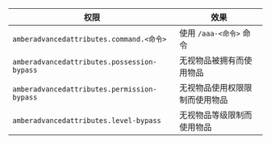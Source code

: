 
| 权限 | 效果 |
| ---- | ----|
| `amberadvancedattributes.command.<命令>` | 使用 `/aaa-<命令>` 命令 |
| `amberadvancedattributes.possession-bypass` | 无视物品被拥有而使用物品 |
| `amberadvancedattributes.permission-bypass` | 无视物品使用权限限制而使用物品 |
| `amberadvancedattributes.level-bypass` | 无视物品等级限制而使用物品 |